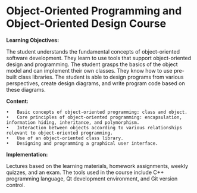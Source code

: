 # Object-Oriented Programming and Object-Oriented Design Course

**Learning Objectives:**

The student understands the fundamental concepts of object-oriented software development. They learn to use tools that support object-oriented design and programming. The student grasps the basics of the object model and can implement their own classes. They know how to use pre-built class libraries. The student is able to design programs from various perspectives, create design diagrams, and write program code based on these diagrams.

**Content:**

	•	Basic concepts of object-oriented programming: class and object.
	•	Core principles of object-oriented programming: encapsulation, information hiding, inheritance, and polymorphism.
	•	Interaction between objects according to various relationships relevant to object-oriented programming.
	•	Use of an object-oriented class library.
	•	Designing and programming a graphical user interface.


**Implementation:**

Lectures based on the learning materials, homework assignments, weekly quizzes, and an exam. The tools used in the course include C++ programming language, Qt development environment, and Git version control.
